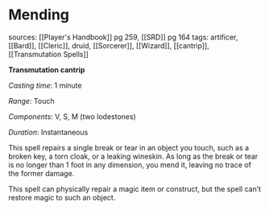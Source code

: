 # Mending
sources: [[Player's Handbook]] pg 259, [[SRD]] pg 164
tags: artificer, [[Bard]], [[Cleric]], druid, [[Sorcerer]], [[Wizard]], [[cantrip]], [[Transmutation Spells]]

**Transmutation cantrip**

*Casting time*: 1 minute

*Range*: Touch

*Components*: V, S, M (two lodestones)

*Duration*: Instantaneous

This spell repairs a single break or tear in an object you touch, such as a broken key, a torn cloak, or a leaking wineskin. As long as the break or tear is no longer than 1 foot in any dimension, you mend it, leaving no trace of the former damage.

This spell can physically repair a magic item or construct, but the spell can’t restore magic to such an object.
